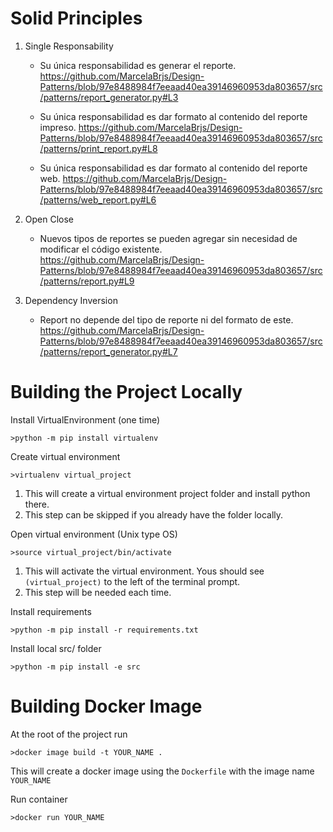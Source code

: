 # Solid Principles
1. Single Responsability
    - Su única responsabilidad es generar el reporte.
    https://github.com/MarcelaBrjs/Design-Patterns/blob/97e8488984f7eeaad40ea39146960953da803657/src/patterns/report_generator.py#L3
      
    - Su única responsabilidad es dar formato al contenido del reporte impreso.
    https://github.com/MarcelaBrjs/Design-Patterns/blob/97e8488984f7eeaad40ea39146960953da803657/src/patterns/print_report.py#L8
    
    - Su única responsabilidad es dar formato al contenido del reporte web.
    https://github.com/MarcelaBrjs/Design-Patterns/blob/97e8488984f7eeaad40ea39146960953da803657/src/patterns/web_report.py#L6
    
2. Open Close
    - Nuevos tipos de reportes se pueden agregar sin necesidad de modificar el código existente.
    https://github.com/MarcelaBrjs/Design-Patterns/blob/97e8488984f7eeaad40ea39146960953da803657/src/patterns/report.py#L9
    
3. Dependency Inversion
    - Report no depende del tipo de reporte ni del formato de este.
    https://github.com/MarcelaBrjs/Design-Patterns/blob/97e8488984f7eeaad40ea39146960953da803657/src/patterns/report_generator.py#L7

# Building the Project Locally
Install VirtualEnvironment (one time)

    >python -m pip install virtualenv

Create virtual environment

    >virtualenv virtual_project

1. This will create a virtual environment project folder and install python there.
2. This step can be skipped if you already have the folder locally.

Open virtual environment (Unix type OS)

    >source virtual_project/bin/activate

1. This will activate the virtual environment.  Yous should see `(virtual_project)` to the left of the terminal prompt.
2. This step will be needed each time.

Install requirements
    
    >python -m pip install -r requirements.txt

Install local src/ folder

    >python -m pip install -e src 

# Building Docker Image
At the root of the project run

    >docker image build -t YOUR_NAME .

This will create a docker image using the `Dockerfile` with the image name `YOUR_NAME`

Run container

    >docker run YOUR_NAME
